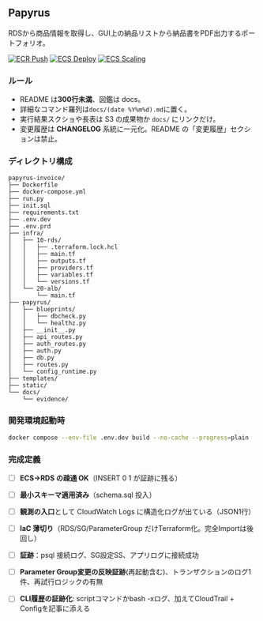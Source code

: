## Papyrus

RDSから商品情報を取得し、GUI上の納品リストから納品書をPDF出力するポートフォリオ。

[![ECR Push](https://github.com/Nickelth/papyrus-invoice/actions/workflows/ecr-push.yml/badge.svg)](../../actions)
[![ECS Deploy](https://github.com/Nickelth/papyrus-invoice/actions/workflows/ecs-deploy.yml/badge.svg)](../../actions)
[![ECS Scaling](https://github.com/Nickelth/papyrus-invoice/actions/workflows/ecs-scale.yml/badge.svg)](../../actions)

### ルール

- README は**300行未満**、図鑑は docs。
- 詳細なコマンド羅列は`docs/(date %Y%m%d).md`に置く。
- 実行結果スクショや長表は S3 の成果物か `docs/` にリンクだけ。
- 変更履歴は **CHANGELOG** 系統に一元化。README の「変更履歴」セクションは禁止。

### ディレクトリ構成

```plaintext
papyrus-invoice/
├── Dockerfile
├── docker-compose.yml
├── run.py
├── init.sql
├── requirements.txt
├── .env.dev
├── .env.prd
├── infra/
│   ├── 10-rds/
│   │   ├── .terraform.lock.hcl
│   │   ├── main.tf
│   │   ├── outputs.tf
│   │   ├── providers.tf
│   │   ├── variables.tf
│   │   └── versions.tf
│   └── 20-alb/
│       └── main.tf
├── papyrus/
│   ├── blueprints/
│   │   ├── dbcheck.py
│   │   └── healthz.py
│   ├── __init__.py
│   ├── api_routes.py
│   ├── auth_routes.py
│   ├── auth.py
│   ├── db.py
│   ├── routes.py
│   └── config_runtime.py
├── templates/
├── static/
└── docs/
    └── evidence/
```

### 開発環境起動時

```bash
docker compose --env-file .env.dev build --no-cache --progress=plain
```

### 完成定義

- [ ] **ECS→RDS の疎通 OK**（INSERT 0 1 が証跡に残る） 

- [ ] **最小スキーマ適用済み**（schema.sql 投入） 

- [ ] **観測の入口**として CloudWatch Logs に構造化ログが出ている（JSON1行） 

- [ ] **IaC 薄切り**（RDS/SG/ParameterGroup だけTerraform化。完全Importは後回し） 

- [ ] **証跡**：psql 接続ログ、SG設定SS、アプリログに接続成功 

- [ ] **Parameter Group変更の反映証跡**(再起動含む)、トランザクションのログ1件、再試行ロジックの有無 

- [ ] **CLI履歴の証跡化**: scriptコマンドかbash -xログ、加えてCloudTrail + Configを記事に添える
